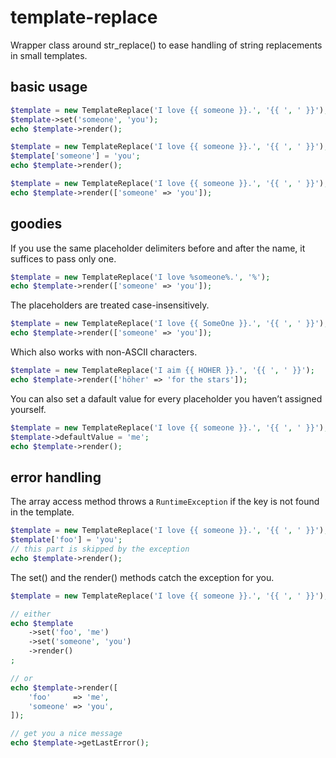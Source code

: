 # template-replace
Wrapper class around str_replace() to ease handling of string replacements in small templates.

## basic usage

```PHP
$template = new TemplateReplace('I love {{ someone }}.', '{{ ', ' }}');
$template->set('someone', 'you');
echo $template->render();
```
```PHP
$template = new TemplateReplace('I love {{ someone }}.', '{{ ', ' }}');
$template['someone'] = 'you';
echo $template->render();
```
```PHP
$template = new TemplateReplace('I love {{ someone }}.', '{{ ', ' }}');
echo $template->render(['someone' => 'you']);
```

## goodies

If you use the same placeholder delimiters before and after the name, it suffices to pass only one.
```PHP
$template = new TemplateReplace('I love %someone%.', '%');
echo $template->render(['someone' => 'you']);
```

The placeholders are treated case-insensitively.
```PHP
$template = new TemplateReplace('I love {{ SomeOne }}.', '{{ ', ' }}');
echo $template->render(['someone' => 'you']);
```

Which also works with non-ASCII characters.
```PHP
$template = new TemplateReplace('I aim {{ HÖHER }}.', '{{ ', ' }}');
echo $template->render(['höher' => 'for the stars']);
```

You can also set a dafault value for every placeholder you haven’t assigned yourself.
```PHP
$template = new TemplateReplace('I love {{ someone }}.', '{{ ', ' }}');
$template->defaultValue = 'me';
echo $template->render();
```

## error handling

The array access method throws a `RuntimeException` if the key is not found in the template.
```PHP
$template = new TemplateReplace('I love {{ someone }}.', '{{ ', ' }}');
$template['foo'] = 'you';
// this part is skipped by the exception
echo $template->render();
```

The set() and the render() methods catch the exception for you.
```PHP
$template = new TemplateReplace('I love {{ someone }}.', '{{ ', ' }}');

// either
echo $template
    ->set('foo', 'me')
    ->set('someone', 'you')
    ->render()
;

// or
echo $template->render([
    'foo'     => 'me',
    'someone' => 'you',
]);

// get you a nice message
echo $template->getLastError(); 
```
